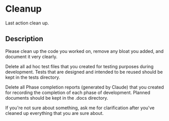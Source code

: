 # Cleanup

Last action clean up.

## Description

Please clean up the code you worked on, remove any bloat you added, and document it very clearly.

Delete all ad hoc test files that you created for testing purposes during development. Tests that are designed and intended to be reused should be kept in the tests directory.

Delete all Phase completion reports (generated by Claude) that you created for recording the completion of each phase of development. Planned documents should be kept in the .docs directory.

If you're not sure about something, ask me for clarification after you've cleaned up everything that you are sure about.
